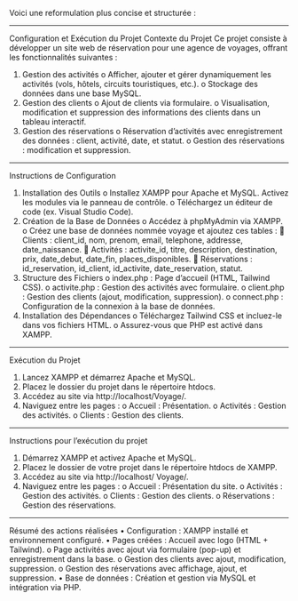 Voici une reformulation plus concise et structurée :
________________________________________
Configuration et Exécution du Projet
Contexte du Projet
Ce projet consiste à développer un site web de réservation pour une agence de voyages, offrant les fonctionnalités suivantes :
1.	Gestion des activités
o	Afficher, ajouter et gérer dynamiquement les activités (vols, hôtels, circuits touristiques, etc.).
o	Stockage des données dans une base MySQL.
2.	Gestion des clients
o	Ajout de clients via formulaire.
o	Visualisation, modification et suppression des informations des clients dans un tableau interactif.
3.	Gestion des réservations
o	Réservation d’activités avec enregistrement des données : client, activité, date, et statut.
o	Gestion des réservations : modification et suppression.
________________________________________
Instructions de Configuration
1.	Installation des Outils
o	Installez XAMPP pour Apache et MySQL. Activez les modules via le panneau de contrôle.
o	Téléchargez un éditeur de code (ex. Visual Studio Code).
2.	Création de la Base de Données
o	Accédez à phpMyAdmin via XAMPP.
o	Créez une base de données nommée voyage et ajoutez ces tables : 
	Clients : client_id, nom, prenom, email, telephone, addresse, date_naissance.
	Activités : activite_id, titre, description, destination, prix, date_debut, date_fin, places_disponibles.
	Réservations : id_reservation, id_client, id_activite, date_reservation, statut.
3.	Structure des Fichiers
o	index.php : Page d’accueil (HTML, Tailwind CSS).
o	activite.php : Gestion des activités avec formulaire.
o	client.php : Gestion des clients (ajout, modification, suppression).
o	connect.php : Configuration de la connexion à la base de données.
4.	Installation des Dépendances
o	Téléchargez Tailwind CSS et incluez-le dans vos fichiers HTML.
o	Assurez-vous que PHP est activé dans XAMPP.
________________________________________
Exécution du Projet
1.	Lancez XAMPP et démarrez Apache et MySQL.
2.	Placez le dossier du projet dans le répertoire htdocs.
3.	Accédez au site via http://localhost/Voyage/.
4.	Naviguez entre les pages : 
o	Accueil : Présentation.
o	Activités : Gestion des activités.
o	Clients : Gestion des clients.
________________________________________
Instructions pour l’exécution du projet 
1. Démarrez XAMPP et activez Apache et MySQL. 
2. Placez le dossier de votre projet dans le répertoire htdocs de XAMPP.
3. Accédez au site via http://localhost/ Voyage/. 
4. Naviguez entre les pages : 
o	Accueil : Présentation du site. 
o	Activités : Gestion des activités.
o	Clients : Gestion des clients. 
o	Réservations : Gestion des réservations.
 ________________________________________
Résumé des actions réalisées 
• Configuration : XAMPP installé et environnement configuré.
• Pages créées : 
Accueil avec logo (HTML + Tailwind). 
o	Page activités avec ajout via formulaire (pop-up) et enregistrement dans la base.
o	Gestion des clients avec ajout, modification, suppression. 
o	Gestion des réservations avec affichage, ajout, et suppression. 
• Base de données : Création et gestion via MySQL et intégration via PHP.

